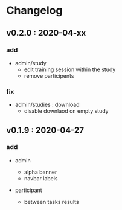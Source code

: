 # Changelog
## v0.2.0 : 2020-04-xx

### add
  - admin/study
      - edit training session within the study
      - remove participents
  
### fix
  - admin/studies : download
      - disable downlaod on empty study
      
## v0.1.9 : 2020-04-27

### add
  - admin
      - alpha banner
      - navbar labels
  
  - participant
      - between tasks results
